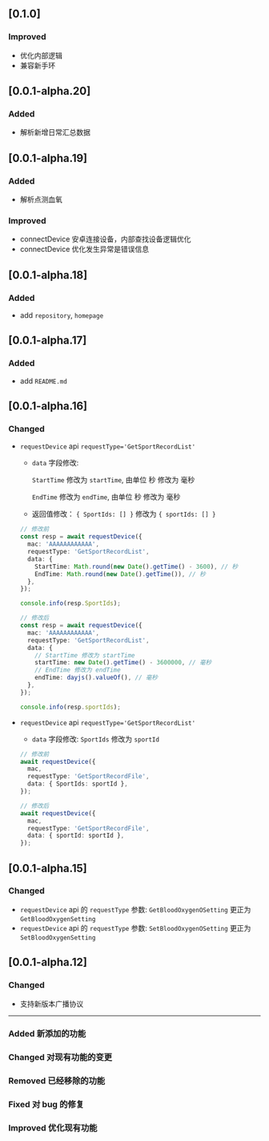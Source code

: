 ## [0.1.0]

### Improved

- 优化内部逻辑
- 兼容新手环

## [0.0.1-alpha.20]

### Added

- 解析新增日常汇总数据

## [0.0.1-alpha.19]

### Added

- 解析点测血氧

### Improved

- connectDevice 安卓连接设备，内部查找设备逻辑优化
- connectDevice 优化发生异常是错误信息

## [0.0.1-alpha.18]

### Added

- add `repository`, `homepage`

## [0.0.1-alpha.17]

### Added

- add `README.md`

## [0.0.1-alpha.16]

### Changed

- `requestDevice` api `requestType='GetSportRecordList'`

  - `data` 字段修改:

    `StartTime` 修改为 `startTime`, 由单位 秒 修改为 毫秒

    `EndTime` 修改为 `endTime`, 由单位 秒 修改为 毫秒

  - 返回值修改：
    `{ SportIds: [] }` 修改为 `{ sportIds: [] }`

  ```ts
  // 修改前
  const resp = await requestDevice({
    mac: 'AAAAAAAAAAAA',
    requestType: 'GetSportRecordList',
    data: {
      StartTime: Math.round(new Date().getTime() - 3600), // 秒
      EndTime: Math.round(new Date().getTime()), // 秒
    },
  });

  console.info(resp.SportIds);

  // 修改后
  const resp = await requestDevice({
    mac: 'AAAAAAAAAAAA',
    requestType: 'GetSportRecordList',
    data: {
      // StartTime 修改为 startTime
      startTime: new Date().getTime() - 3600000, // 毫秒
      // EndTime 修改为 endTime
      endTime: dayjs().valueOf(), // 毫秒
    },
  });

  console.info(resp.sportIds);
  ```

- `requestDevice` api `requestType='GetSportRecordList'`

  - `data` 字段修改: `SportIds` 修改为 `sportId`

  ```ts
  // 修改前
  await requestDevice({
    mac,
    requestType: 'GetSportRecordFile',
    data: { SportIds: sportId },
  });

  // 修改后
  await requestDevice({
    mac,
    requestType: 'GetSportRecordFile',
    data: { sportId: sportId },
  });
  ```

## [0.0.1-alpha.15]

### Changed

- `requestDevice` api 的 `requestType` 参数: `GetBloodOxygenOSetting` 更正为 `GetBloodOxygenSetting`
- `requestDevice` api 的 `requestType` 参数: `SetBloodOxygenOSetting` 更正为 `SetBloodOxygenSetting`

## [0.0.1-alpha.12]

### Changed

- 支持新版本广播协议

---

### Added 新添加的功能

### Changed 对现有功能的变更

### Removed 已经移除的功能

### Fixed 对 bug 的修复

### Improved 优化现有功能
